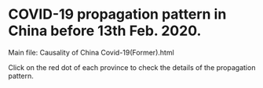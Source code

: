 # COVID-19 propagation pattern in China before 13th Feb. 2020.

Main file: Causality of China Covid-19(Former).html

Click on the red dot of each province to check the details of the propagation pattern.
